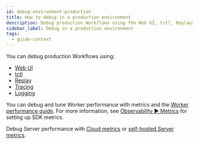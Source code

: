 ```yaml
---
id: debug-environment-production
title: How to debug in a production environment
description: Debug production Workflows using the Web UI, tctl, Replays, Tracing, or Logging.
sidebar_label: Debug in a production environment
tags:
  - guide-context
---
```


You can debug production Workflows using:

- [Web UI](/web-ui)
- [tctl](/tctl-v1)
- [Replay](/dev-guide/python/testing#replay)
- [Tracing](/python/tracing)
- [Logging](/python/logging)

You can debug and tune Worker performance with metrics and the [Worker performance guide](/dev-guide/worker-performance).
For more information, see [Observability ▶️ Metrics](/dev-guide/python/observability#metrics) for setting up SDK metrics.

Debug Server performance with [Cloud metrics](/cloud/how-to-monitor-temporal-cloud-metrics) or [self-hosted Server metrics](/kb/legacy-oss-prod-deploy#scaling-and-metrics).
